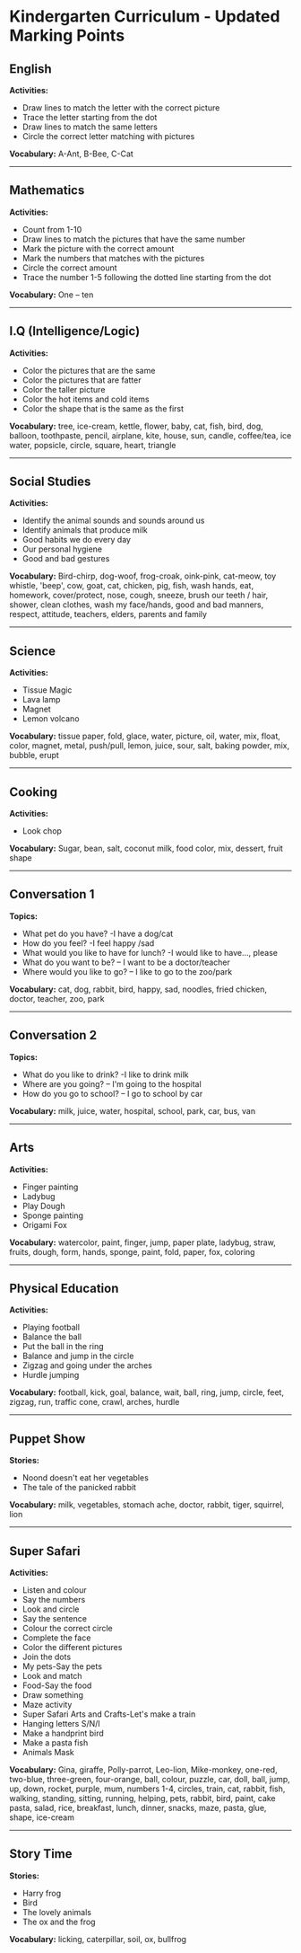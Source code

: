 # Kindergarten Curriculum - Updated Marking Points

## English

**Activities:**

- Draw lines to match the letter with the correct picture
- Trace the letter starting from the dot
- Draw lines to match the same letters
- Circle the correct letter matching with pictures

**Vocabulary:** A-Ant, B-Bee, C-Cat

---

## Mathematics

**Activities:**

- Count from 1-10
- Draw lines to match the pictures that have the same number
- Mark the picture with the correct amount
- Mark the numbers that matches with the pictures
- Circle the correct amount
- Trace the number 1-5 following the dotted line starting from the dot

**Vocabulary:** One – ten

---

## I.Q (Intelligence/Logic)

**Activities:**

- Color the pictures that are the same
- Color the pictures that are fatter
- Color the taller picture
- Color the hot items and cold items
- Color the shape that is the same as the first

**Vocabulary:** tree, ice-cream, kettle, flower, baby, cat, fish, bird, dog, balloon, toothpaste, pencil, airplane, kite, house, sun, candle, coffee/tea, ice water, popsicle, circle, square, heart, triangle

---

## Social Studies

**Activities:**

- Identify the animal sounds and sounds around us
- Identify animals that produce milk
- Good habits we do every day
- Our personal hygiene
- Good and bad gestures

**Vocabulary:** Bird-chirp, dog-woof, frog-croak, oink-pink, cat-meow, toy whistle, 'beep', cow, goat, cat, chicken, pig, fish, wash hands, eat, homework, cover/protect, nose, cough, sneeze, brush our teeth / hair, shower, clean clothes, wash my face/hands, good and bad manners, respect, attitude, teachers, elders, parents and family

---

## Science

**Activities:**

- Tissue Magic
- Lava lamp
- Magnet
- Lemon volcano

**Vocabulary:** tissue paper, fold, glace, water, picture, oil, water, mix, float, color, magnet, metal, push/pull, lemon, juice, sour, salt, baking powder, mix, bubble, erupt

---

## Cooking

**Activities:**

- Look chop

**Vocabulary:** Sugar, bean, salt, coconut milk, food color, mix, dessert, fruit shape

---

## Conversation 1

**Topics:**

- What pet do you have? -I have a dog/cat
- How do you feel? -I feel happy /sad
- What would you like to have for lunch? -I would like to have..., please
- What do you want to be? – I want to be a doctor/teacher
- Where would you like to go? – I like to go to the zoo/park

**Vocabulary:** cat, dog, rabbit, bird, happy, sad, noodles, fried chicken, doctor, teacher, zoo, park

---

## Conversation 2

**Topics:**

- What do you like to drink? -I like to drink milk
- Where are you going? – I'm going to the hospital
- How do you go to school? – I go to school by car

**Vocabulary:** milk, juice, water, hospital, school, park, car, bus, van

---

## Arts

**Activities:**

- Finger painting
- Ladybug
- Play Dough
- Sponge painting
- Origami Fox

**Vocabulary:** watercolor, paint, finger, jump, paper plate, ladybug, straw, fruits, dough, form, hands, sponge, paint, fold, paper, fox, coloring

---

## Physical Education

**Activities:**

- Playing football
- Balance the ball
- Put the ball in the ring
- Balance and jump in the circle
- Zigzag and going under the arches
- Hurdle jumping

**Vocabulary:** football, kick, goal, balance, wait, ball, ring, jump, circle, feet, zigzag, run, traffic cone, crawl, arches, hurdle

---

## Puppet Show

**Stories:**

- Noond doesn't eat her vegetables
- The tale of the panicked rabbit

**Vocabulary:** milk, vegetables, stomach ache, doctor, rabbit, tiger, squirrel, lion

---

## Super Safari

**Activities:**

- Listen and colour
- Say the numbers
- Look and circle
- Say the sentence
- Colour the correct circle
- Complete the face
- Color the different pictures
- Join the dots
- My pets-Say the pets
- Look and match
- Food-Say the food
- Draw something
- Maze activity
- Super Safari Arts and Crafts-Let's make a train
- Hanging letters S/N/I
- Make a handprint bird
- Make a pasta fish
- Animals Mask

**Vocabulary:** Gina, giraffe, Polly-parrot, Leo-lion, Mike-monkey, one-red, two-blue, three-green, four-orange, ball, colour, puzzle, car, doll, ball, jump, up, down, rocket, purple, mum, numbers 1-4, circles, train, cat, rabbit, fish, walking, standing, sitting, running, helping, pets, rabbit, bird, paint, cake pasta, salad, rice, breakfast, lunch, dinner, snacks, maze, pasta, glue, shape, ice-cream

---

## Story Time

**Stories:**

- Harry frog
- Bird
- The lovely animals
- The ox and the frog

**Vocabulary:** licking, caterpillar, soil, ox, bullfrog

